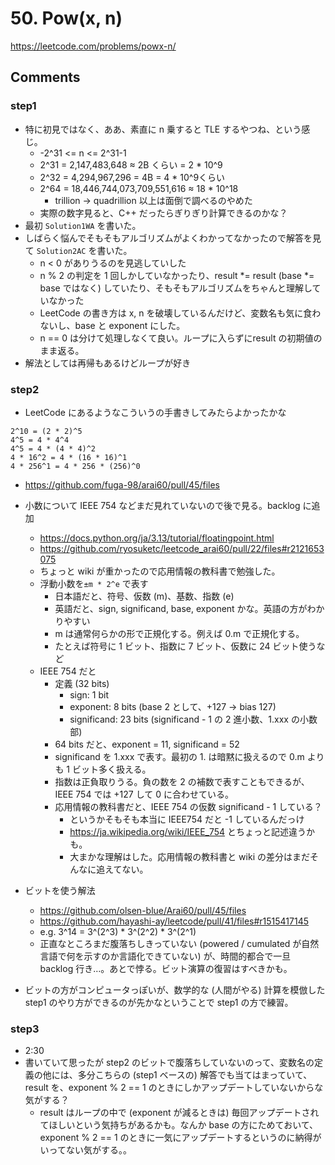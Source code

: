 # 50. Pow(x, n)

https://leetcode.com/problems/powx-n/

## Comments

### step1

*   特に初見ではなく、ああ、素直に n 乗すると TLE するやつね、という感じ。
    *   -2^31 <= n <= 2^31-1
    *   2^31 = 2,147,483,648 ≈ 2B くらい = 2 * 10^9
    *   2^32 = 4,294,967,296 = 4B = 4 * 10^9くらい
    *   2^64 = 18,446,744,073,709,551,616 ≈ 18 * 10^18
        *   trillion -> quadrillion 以上は面倒で調べるのやめた
    *   実際の数字見ると、C++ だったらぎりぎり計算できるのかな？
*   最初 `Solution1WA` を書いた。
*   しばらく悩んでそもそもアルゴリズムがよくわかってなかったので解答を見て `Solution2AC` を書いた。
    *   n < 0 がありうるのを見逃していした
    *   n % 2 の判定を 1 回しかしていなかったり、result *= result (base *= base ではなく) していたり、そもそもアルゴリズムをちゃんと理解していなかった
    *   LeetCode の書き方は x, n を破壊しているんだけど、変数名も気に食わないし、base と exponent にした。
    *   n == 0 は分けて処理しなくて良い。ループに入らずにresult の初期値のまま返る。
*   解法としては再帰もあるけどループが好き

### step2

*   LeetCode にあるようなこういうの手書きしてみたらよかったかな

```
2^10 = (2 * 2)^5
4^5 = 4 * 4^4
4^5 = 4 * (4 * 4)^2
4 * 16^2 = 4 * (16 * 16)^1
4 * 256^1 = 4 * 256 * (256)^0
```

*   https://github.com/fuga-98/arai60/pull/45/files

*   小数について IEEE 754 などまだ見れていないので後で見る。backlog に追加
    *   https://docs.python.org/ja/3.13/tutorial/floatingpoint.html
    *   https://github.com/ryosuketc/leetcode_arai60/pull/22/files#r2121653075
    *   ちょっと wiki が重かったので応用情報の教科書で勉強した。
    *   浮動小数を`±m * 2^e` で表す
        *   日本語だと、符号、仮数 (m)、基数、指数 (e)
        *   英語だと、sign, significand, base, exponent かな。英語の方がわかりやすい
        *   m は通常何らかの形で正規化する。例えば 0.m で正規化する。
        *   たとえば符号に 1 ビット、指数に 7 ビット、仮数に 24 ビット使うなど
    *   IEEE 754 だと
        *   定義 (32 bits)
            *   sign: 1 bit
            *   exponent: 8 bits (base 2 として、+127 -> bias 127)
            *   significand: 23 bits (significand - 1 の 2 進小数、1.xxx の小数部)
        *   64 bits だと、exponent = 11, significand = 52
        *   significand を 1.xxx で表す。最初の 1. は暗黙に扱えるので 0.m よりも 1 ビット多く扱える。
        *   指数は正負取りうる。負の数を 2 の補数で表すこともできるが、IEEE 754 では +127 して 0 に合わせている。
        *   応用情報の教科書だと、IEEE 754 の仮数 significand - 1 している？
            *   というかそもそも本当に IEEE754 だと -1 しているんだっけ
            *   https://ja.wikipedia.org/wiki/IEEE_754 とちょっと記述違うかも。
            *   大まかな理解はした。応用情報の教科書と wiki の差分はまだそんなに追えてない。
*   ビットを使う解法
    *   https://github.com/olsen-blue/Arai60/pull/45/files
    *   https://github.com/hayashi-ay/leetcode/pull/41/files#r1515417145
    *   e.g. 3^14 = 3^(2^3) * 3^(2^2) * 3^(2^1)
    *   正直なところまだ腹落ちしきっていない (powered / cumulated が自然言語で何を示すのか言語化できていない) が、時間的都合で一旦 backlog 行き…。あとで悖る。ビット演算の復習はすべきかも。
*   ビットの方がコンピュータっぽいが、数学的な (人間がやる) 計算を模倣した step1 のやり方ができるのが先かなということで step1 の方で練習。

### step3

*   2:30
*   書いていて思ったが step2 のビットで腹落ちしていないのって、変数名の定義の他には、多分こちらの (step1 ベースの) 解答でも当てはまっていて、result を、exponent % 2 == 1 のときにしかアップデートしていないからな気がする？
    *   result はループの中で (exponent が減るときは) 毎回アップデートされてほしいという気持ちがあるかも。なんか base の方にためておいて、exponent % 2 == 1 のときに一気にアップデートするというのに納得がいってない気がする。。
